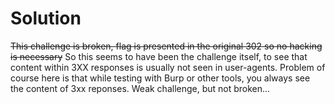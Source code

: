 # Solution
~~This challenge is broken, flag is presented in the original 302 so no hacking is necessary~~
So this seems to have been the challenge itself, to see that content within 3XX
responses is usually not seen in user-agents. Problem of course here is that while testing
with Burp or other tools, you always see the content of 3xx reponses. Weak challenge, but 
not broken...
